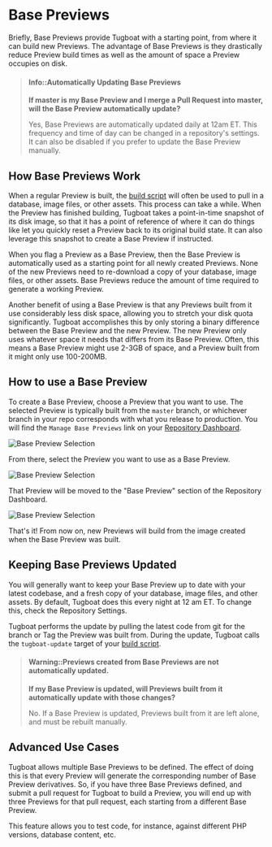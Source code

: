 # Base Previews

Briefly, Base Previews provide Tugboat with a starting point, from where it can
build new Previews. The advantage of Base Previews is they drastically reduce
Preview build times as well as the amount of space a Preview occupies on disk.

> #### Info::Automatically Updating Base Previews
>
> **If master is my Base Preview and I merge a Pull Request into master, will
> the Base Preview automatically update?**
>
> Yes, Base Previews are automatically updated daily at 12am ET. This frequency
> and time of day can be changed in a repository's settings. It can also be
> disabled if you prefer to update the Base Preview manually.

## How Base Previews Work

When a regular Preview is built, the [build script](../../build-script/index.md)
will often be used to pull in a database, image files, or other assets. This
process can take a while. When the Preview has finished building, Tugboat takes
a point-in-time snapshot of its disk image, so that it has a point of reference
of where it can do things like let you quickly reset a Preview back to its
original build state. It can also leverage this snapshot to create a Base
Preview if instructed.

When you flag a Preview as a Base Preview, then the Base Preview is
automatically used as a starting point for all newly created Previews. None of
the new Previews need to re-download a copy of your database, image files, or
other assets. Base Previews reduce the amount of time required to generate a
working Preview.

Another benefit of using a Base Preview is that any Previews built from it use
considerably less disk space, allowing you to stretch your disk quota
significantly. Tugboat accomplishes this by only storing a binary difference
between the Base Preview and the new Preview. The new Preview only uses whatever
space it needs that differs from its Base Preview. Often, this means a Base
Preview might use 2-3GB of space, and a Preview built from it might only use
100-200MB.

## How to use a Base Preview

To create a Base Preview, choose a Preview that you want to use. The selected
Preview is typically built from the `master` branch, or whichever branch in your
repo corresponds with what you release to production. You will find the `Manage Base Previews` link on your
[Repository Dashboard](../../tugboat-dashboard/repositories/index.md).

![Base Preview Selection](_images/base-preview-before.png)

From there, select the Preview you want to use as a Base Preview.

![Base Preview Selection](_images/base-preview-select.png)

That Preview will be moved to the "Base Preview" section of the Repository
Dashboard.

![Base Preview Selection](_images/base-preview-after.png)

That's it! From now on, new Previews will build from the image created when the
Base Preview was built.

## Keeping Base Previews Updated

You will generally want to keep your Base Preview up to date with your latest
codebase, and a fresh copy of your database, image files, and other assets. By
default, Tugboat does this every night at 12 am ET. To change this, check the
Repository Settings.

Tugboat performs the update by pulling the latest code from git for the branch
or Tag the Preview was built from. During the update, Tugboat calls the
`tugboat-update` target of your [build script](../../build-script/index.md).

> #### Warning::Previews created from Base Previews are not automatically updated.
>
> **If my Base Preview is updated, will Previews built from it automatically
> update with those changes?**
>
> No. If a Base Preview is updated, Previews built from it are left alone, and
> must be rebuilt manually.

## Advanced Use Cases

Tugboat allows multiple Base Previews to be defined. The effect of doing this is
that every Preview will generate the corresponding number of Base Preview
derivatives. So, if you have three Base Previews defined, and submit a pull
request for Tugboat to build a Preview, you will end up with three Previews for
that pull request, each starting from a different Base Preview.

This feature allows you to test code, for instance, against different PHP
versions, database content, etc.
